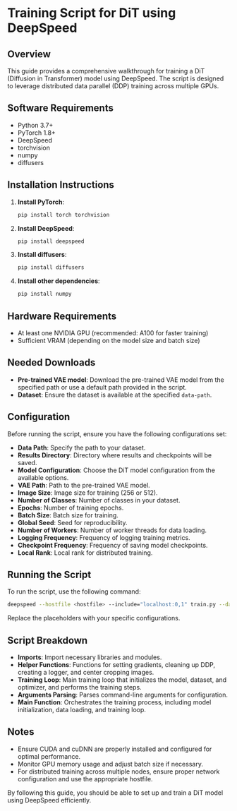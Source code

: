# Training Script for DiT using DeepSpeed

## Overview
This guide provides a comprehensive walkthrough for training a DiT (Diffusion in Transformer) model using DeepSpeed. The script is designed to leverage distributed data parallel (DDP) training across multiple GPUs.

## Software Requirements
- Python 3.7+
- PyTorch 1.8+
- DeepSpeed
- torchvision
- numpy
- diffusers

## Installation Instructions
1. **Install PyTorch**:
   ```bash
   pip install torch torchvision
   ```

2. **Install DeepSpeed**:
   ```bash
   pip install deepspeed
   ```

3. **Install diffusers**:
   ```bash
   pip install diffusers
   ```

4. **Install other dependencies**:
   ```bash
   pip install numpy
   ```

## Hardware Requirements
- At least one NVIDIA GPU (recommended: A100 for faster training)
- Sufficient VRAM (depending on the model size and batch size)

## Needed Downloads
- **Pre-trained VAE model**: Download the pre-trained VAE model from the specified path or use a default path provided in the script.
- **Dataset**: Ensure the dataset is available at the specified `data-path`.

## Configuration
Before running the script, ensure you have the following configurations set:
- **Data Path**: Specify the path to your dataset.
- **Results Directory**: Directory where results and checkpoints will be saved.
- **Model Configuration**: Choose the DiT model configuration from the available options.
- **VAE Path**: Path to the pre-trained VAE model.
- **Image Size**: Image size for training (256 or 512).
- **Number of Classes**: Number of classes in your dataset.
- **Epochs**: Number of training epochs.
- **Batch Size**: Batch size for training.
- **Global Seed**: Seed for reproducibility.
- **Number of Workers**: Number of worker threads for data loading.
- **Logging Frequency**: Frequency of logging training metrics.
- **Checkpoint Frequency**: Frequency of saving model checkpoints.
- **Local Rank**: Local rank for distributed training.

## Running the Script
To run the script, use the following command:
```bash
deepspeed --hostfile <hostfile> --include="localhost:0,1" train.py --data-path <data-path> --results-dir <results-dir> --model <model> --vae-path <vae-path> --image-size <image-size> --num-classes <num-classes> --epochs <epochs> --train_batch_size <train_batch_size> --global-seed <global-seed> --num-workers <num-workers> --log-every <log-every> --ckpt-every <ckpt-every> --local-rank <local-rank>
```

Replace the placeholders with your specific configurations.

## Script Breakdown
- **Imports**: Import necessary libraries and modules.
- **Helper Functions**: Functions for setting gradients, cleaning up DDP, creating a logger, and center cropping images.
- **Training Loop**: Main training loop that initializes the model, dataset, and optimizer, and performs the training steps.
- **Arguments Parsing**: Parses command-line arguments for configuration.
- **Main Function**: Orchestrates the training process, including model initialization, data loading, and training loop.

## Notes
- Ensure CUDA and cuDNN are properly installed and configured for optimal performance.
- Monitor GPU memory usage and adjust batch size if necessary.
- For distributed training across multiple nodes, ensure proper network configuration and use the appropriate hostfile.

By following this guide, you should be able to set up and train a DiT model using DeepSpeed efficiently.
